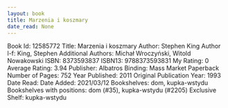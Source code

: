 ```yaml
---
layout: book
title: Marzenia i koszmary
date_read: None
---
```


Book Id: 12585772
Title: Marzenia i koszmary
Author: Stephen King
Author l-f: King, Stephen
Additional Authors: Michał Wroczyński, Witold Nowakowski
ISBN: 8373593837
ISBN13: 9788373593831
My Rating: 0
Average Rating: 3.94
Publisher: Albatros
Binding: Mass Market Paperback
Number of Pages: 752
Year Published: 2011
Original Publication Year: 1993
Date Read: 
Date Added: 2021/03/12
Bookshelves: dom, kupka-wstydu
Bookshelves with positions: dom (#35), kupka-wstydu (#2205)
Exclusive Shelf: kupka-wstydu

